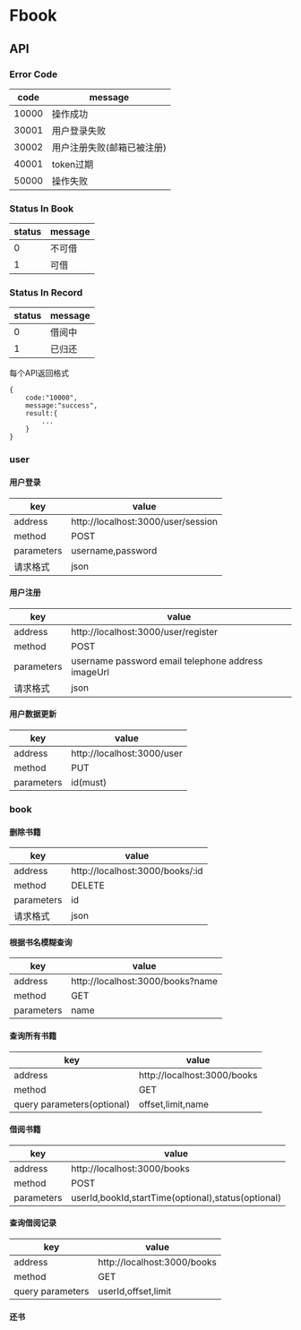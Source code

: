 # Fbook

## API
### Error Code

code | message
---|---
10000 | 操作成功
30001 | 用户登录失败
30002 | 用户注册失败(邮箱已被注册)
40001 | token过期
50000 | 操作失败

### Status In Book
status | message
---|---
0 | 不可借
1 | 可借

### Status In Record
status | message
---|---
0 | 借阅中
1 | 已归还

每个API返回格式
```
{
    code:"10000",
    message:"success",
    result:{
        ...
    }
}
```


### user
#### 用户登录
key  | value
---|---
address | http://localhost:3000/user/session
method | POST
parameters|username,password
请求格式|json
#### 用户注册
key | value
---|---
address | http://localhost:3000/user/register
method | POST
parameters | username password email telephone address imageUrl
请求格式 | json
#### 用户数据更新
key | value
---|---
address | http://localhost:3000/user
method | PUT
parameters | id(must) 


### book
#### 删除书籍
key  | value
---|---
address | http://localhost:3000/books/:id
method | DELETE
parameters|id
请求格式|json


#### 根据书名模糊查询
key  | value
---|---
address | http://localhost:3000/books?name
method | GET
parameters|name


#### 查询所有书籍
key  | value
---|---
address | http://localhost:3000/books
method | GET
query parameters(optional)|offset,limit,name

#### 借阅书籍
key | value
---|---
address | http://localhost:3000/books
method | POST
parameters | userId,bookId,startTime(optional),status(optional)

#### 查询借阅记录
key | value
---|---
address | http://localhost:3000/books
method | GET
query parameters | userId,offset,limit


#### 还书
